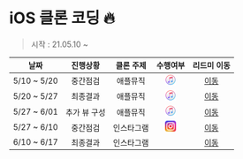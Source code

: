 # iOS 클론 코딩 🔥
> 시작 : 21.05.10 ~ 

| 날짜 | 진행상황 | 클론 주제 | 수행여부 |  리드미 이동 |  
| :----------: | :----------: | :----------: | :----------: | :----------: | 
| 5/10 ~ 5/20 | 중간점검 | 애플뮤직 | <img height="20" src="AppleMusic/readme/img.png"> | [이동](./AppleMusic) |
| 5/20 ~ 5/27 | 최종결과 | 애플뮤직 | <img height="20" src="AppleMusic/readme/img.png"> | [이동](./AppleMusic/readme/AppleMusic2.md) |
| 5/27 ~ 6/01 | 추가 뷰 구성 | 애플뮤직 | <img height="20" src="AppleMusic/readme/img.png"> | [이동](./AppleMusic/readme/AppleMusic3.md) |
| 5/27 ~ 6/10 | 중간점검 | 인스타그램 | <img height="20" src="Instagram/readme/instagram.png"> | [이동](./Instagram/readme/Instagram1.md) |
| 6/10 ~ 6/17 | 최종결과 | 인스타그램 |  | [이동](./Instagram/readme/Instagram2.md) |
